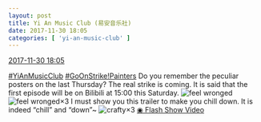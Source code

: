 ```yaml
---
layout: post
title: Yi An Music Club (易安音乐社)
date: 2017-11-30 18:05
categories: [ 'yi-an-music-club' ]
---
```


<div class="weibo-info">
  <a href="https://weibo.com/6094546964/Fxv9c4KBc">2017-11-30 18:05</a>
</div>

[#YiAnMusicClub](https://weibo.com/p/100808beae2e3e05b17b64f63ebedca39f19b2/super_index) [#GoOnStrike!Painters](https://weibo.com/p/100808ad2ad3cf7e06a459fb351ed63af5b2bb) Do you remember the peculiar posters on the last Thursday? The real strike is coming. It is said that the first episode will be on Bilibili at 15:00 this Saturday. ![feel wronged](http://img.t.sinajs.cn/t4/appstyle/expression/ext/normal/73/wq_org.gif)![feel wronged](http://img.t.sinajs.cn/t4/appstyle/expression/ext/normal/73/wq_org.gif)×3 I must show you this trailer to make you chill down. It is indeed “chill” and “down”~ ![crafty](http://img.t.sinajs.cn/t4/appstyle/expression/ext/normal/6d/yx_org.gif)×3 [◉ Flash Show Video](https://www.miaopai.com/show/QoiO21FkZ~f-VkxStaiKR4h6vyWTWAaTecqAjg__.htm)
